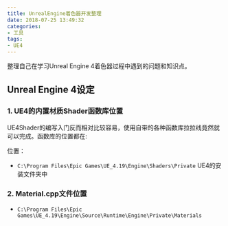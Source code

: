```yaml
---
title: UnrealEngine着色器开发整理
date: 2018-07-25 13:49:32
categories:
- 工具
tags:
- UE4
---
```

整理自己在学习Unreal Engine 4着色器过程中遇到的问题和知识点。

<!--more-->

## Unreal Engine 4设定
### 1. UE4的内置材质Shader函数库位置
UE4Shader的编写入门反而相对比较容易，使用自带的各种函数库拉拉线竟然就可以完成。函数库的位置都在:

位置：
- `C:\Program Files\Epic Games\UE_4.19\Engine\Shaders\Private` UE4的安装文件夹中

### 2. Material.cpp文件位置
- `C:\Program Files\Epic Games\UE_4.19\Engine\Source\Runtime\Engine\Private\Materials`
